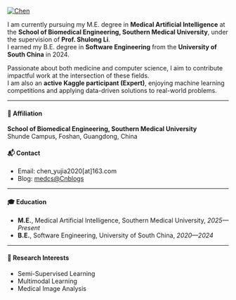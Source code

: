 <!--
 * @Descripttion: 
 * @Author: Yujia Chen
 * @version: 
 * @Date: 2025-09-14 10:44:13
 * @LastEditors: Yujia Chen
 * @LastEditTime: 2025-09-14 12:18:53
 * @FilePath: \doubletwo123.github.io\contents\home.md
-->


[![Chen](https://img.shields.io/badge/Chen-GitHub-blue?logo=github)](https://github.com/doubletwo123)

I am currently pursuing my M.E. degree in **Medical Artificial Intelligence** at the **School of Biomedical Engineering, Southern Medical University**, under the supervision of **Prof. Shulong Li**.  
I earned my B.E. degree in **Software Engineering** from the **University of South China** in 2024.  

Passionate about both medicine and computer science, I aim to contribute impactful work at the intersection of these fields.  
I am also an **active Kaggle participant (Expert)**, enjoying machine learning competitions and applying data-driven solutions to real-world problems.


---

#### 🏫 Affiliation
**School of Biomedical Engineering, Southern Medical University**  
Shunde Campus, Foshan, Guangdong, China

#### 📬 Contact
- Email: chen_yujia2020[at]163.com  
- Blog: [medcs@Cnblogs](https://www.cnblogs.com/medcs)  

---

#### 🎓 Education
- **M.E.**, Medical Artificial Intelligence, Southern Medical University, *2025—Present*  
- **B.E.**, Software Engineering, University of South China, *2020—2024*  

---

#### 🔬 Research Interests
- Semi-Supervised Learning  
- Multimodal Learning  
- Medical Image Analysis  




